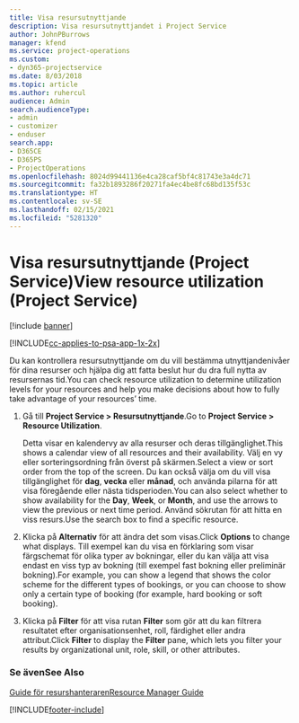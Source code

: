 ```yaml
---
title: Visa resursutnyttjande
description: Visa resursutnyttjandet i Project Service
author: JohnPBurrows
manager: kfend
ms.service: project-operations
ms.custom:
- dyn365-projectservice
ms.date: 8/03/2018
ms.topic: article
ms.author: ruhercul
audience: Admin
search.audienceType:
- admin
- customizer
- enduser
search.app:
- D365CE
- D365PS
- ProjectOperations
ms.openlocfilehash: 8024d99441136e4ca28caf5bf4c81743e3a4dc71
ms.sourcegitcommit: fa32b1893286f20271fa4ec4be8fc68bd135f53c
ms.translationtype: HT
ms.contentlocale: sv-SE
ms.lasthandoff: 02/15/2021
ms.locfileid: "5281320"
---
```

# <a name="view-resource-utilization-project-service"></a><span data-ttu-id="32370-103">Visa resursutnyttjande (Project Service)</span><span class="sxs-lookup"><span data-stu-id="32370-103">View resource utilization (Project Service)</span></span>

[!include [banner](../includes/psa-now-project-operations.md)]

[!INCLUDE[cc-applies-to-psa-app-1x-2x](../includes/cc-applies-to-psa-app-1x-2x.md)]

<span data-ttu-id="32370-104">Du kan kontrollera resursutnyttjande om du vill bestämma utnyttjandenivåer för dina resurser och hjälpa dig att fatta beslut hur du dra full nytta av resursernas tid.</span><span class="sxs-lookup"><span data-stu-id="32370-104">You can check resource utilization to determine utilization levels for your resources and help you make decisions about how to fully take advantage of your resources’ time.</span></span>  
  
1. <span data-ttu-id="32370-105">Gå till **Project Service > Resursutnyttjande**.</span><span class="sxs-lookup"><span data-stu-id="32370-105">Go to **Project Service > Resource Utilization**.</span></span> 

     <span data-ttu-id="32370-106">Detta visar en kalendervy av alla resurser och deras tillgänglighet.</span><span class="sxs-lookup"><span data-stu-id="32370-106">This shows a calendar view of all resources and their availability.</span></span> <span data-ttu-id="32370-107">Välj en vy eller sorteringsordning från överst på skärmen.</span><span class="sxs-lookup"><span data-stu-id="32370-107">Select a view or sort order from the top of the screen.</span></span> <span data-ttu-id="32370-108">Du kan också välja om du vill visa tillgänglighet för **dag**, **vecka** eller **månad**, och använda pilarna för att visa föregående eller nästa tidsperioden.</span><span class="sxs-lookup"><span data-stu-id="32370-108">You can also select whether to show availability for the **Day**, **Week**, or **Month**, and use the arrows to view the previous or next time period.</span></span> <span data-ttu-id="32370-109">Använd sökrutan för att hitta en viss resurs.</span><span class="sxs-lookup"><span data-stu-id="32370-109">Use the search box to find a specific resource.</span></span>      
  
2. <span data-ttu-id="32370-110">Klicka på **Alternativ** för att ändra det som visas.</span><span class="sxs-lookup"><span data-stu-id="32370-110">Click **Options** to change what displays.</span></span> <span data-ttu-id="32370-111">Till exempel kan du visa en förklaring som visar färgschemat för olika typer av bokningar, eller du kan välja att visa endast en viss typ av bokning (till exempel fast bokning eller preliminär bokning).</span><span class="sxs-lookup"><span data-stu-id="32370-111">For example, you can show a legend that shows the color scheme for the different types of bookings, or you can choose to show only a certain type of booking (for example, hard booking or soft booking).</span></span>  

3. <span data-ttu-id="32370-112">Klicka på **Filter** för att visa rutan **Filter** som gör att du kan filtrera resultatet efter organisationsenhet, roll, färdighet eller andra attribut.</span><span class="sxs-lookup"><span data-stu-id="32370-112">Click **Filter** to display the **Filter** pane, which lets you filter your results by organizational unit, role, skill, or other attributes.</span></span>  
  
### <a name="see-also"></a><span data-ttu-id="32370-113">Se även</span><span class="sxs-lookup"><span data-stu-id="32370-113">See Also</span></span>  
 [<span data-ttu-id="32370-114">Guide för resurshanteraren</span><span class="sxs-lookup"><span data-stu-id="32370-114">Resource Manager Guide</span></span>](../psa/resource-manager-guide.md)


[!INCLUDE[footer-include](../includes/footer-banner.md)]